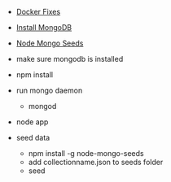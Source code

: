 * [Docker Fixes](https://www.evernote.com/shard/s557/nl/2147483647/2f1e4300-2ef1-4534-a0c0-ce824f053bb6/)
* [Install MongoDB](https://www.evernote.com/shard/s557/nl/2147483647/d3d477c4-fa9c-43de-8167-86eac44c801b/)
* [Node Mongo Seeds](https://github.com/toymachiner62/node-mongo-seeds)

* make sure mongodb is installed
* npm install
* run mongo daemon
  * mongod
* node app
* seed data
	* npm install -g node-mongo-seeds
	* add collectionname.json to seeds folder
	* seed
